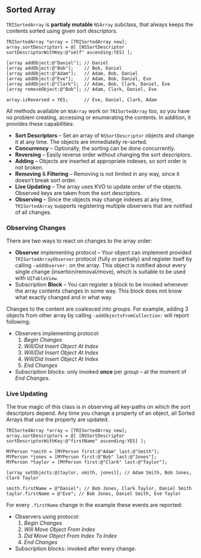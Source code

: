 Sorted Array
------------

`TRISortedArray` is **partialy mutable** `NSArray` subclass, that always keeps the contents sorted using given sort descriptors.

```objc
TRISortedArray *array = [TRISortedArray new];
array.sortDescriptors = @[ [NSSortDescriptor sortDescriptorWithKey:@"self" ascending:YES] ];

[array addObject:@"Daniel"]; // Daniel
[array addObject:@"Bob"];    // Bob, Daniel
[array addObject:@"Adam"];   // Adam, Bob, Daniel
[array addObject:@"Eve"];    // Adam, Bob, Daniel, Eve
[array addObject:@"Clark"];  // Adam, Bob, Clark, Daniel, Eve
[array removeObject:@"Bob"]; // Adam, Clark, Daniel, Eve

array.isReversed = YES;      // Eve, Daniel, Clark, Adam
```

All methods available on `NSArray` work on `TRISortedArray` too, so you have no problem creating, accessing or enumerating the contents. In addition, it provides these capabilities:

  - **Sort Descriptors** – Set an array of `NSSortDescriptor` objects and change it at any time. The objects are immediatelly re-sorted.
  - **Concurrency** – Optionally, the sorting can be done concurrently.
  - **Reversing** – Easily reverse order without changing the sort descriptors.
  - **Adding** – Objects are inserted at appropriate indexes, so sort order is not broken.
  - **Removing** & **Filtering** – Removing is not limited in any way, since it doesn’t break sort order.
  - **Live Updating** – The array uses KVO to update order of the objects. Observed keys are taken from the sort descriptors.
  - **Observing** – Since the objects may change indexes at any time, `TRISortedArray` supports registering multiple observers that are notified of all changes.


### Observing Changes

There are two ways to react on changes to the array order:

  - **Observer** implementing protocol – Your object can implement provided `TRISortedArrayObserver` protocol (fully or partially) and register itself by calling `-addObserver:` on the array. This object is notified about every single change (insertion/removal/move), which is suitable to be used with `UITableView`.
  - Subscription **Block** – You can register a block to be invoked whenever the array contents changes in some way. This block does not know what exactly changed and in what way.

Changes to the content are coalesced into _groups_. For example, adding 3 objects from other array by calling `-addObjectsFromCollection:` will report following:

  - Observers implementing protocol:
    1. _Begin Changes_
    2. _Will/Did Insert Object At Index_
    3. _Will/Did Insert Object At Index_
    4. _Will/Did Insert Object At Index_
    5. _End Changes_
  - Subscription blocks: only invoked **once** per _group_ – at the moment of _End Changes_.


### Live Updating

The true magic of this class is in observing all key-paths on which the sort descriptors depend. Any time you change a property of an object, all Sorted Arrays that use the property are updated.

```objc
TRISortedArray *array = [TRISortedArray new];
array.sortDescriptors = @[ [NSSortDescriptor sortDescriptorWithKey:@"firstName" ascending:YES] ];

MYPerson *smith = [MYPerson first:@"Adam" last:@"Smith"];
MYPerson *jones = [MYPerson first:@"Bob" last:@"Jones"];
MYPerson *taylor = [MYPerson first:@"Clark" last:@"Taylor"];

[array setObjects:@[taylor, smith, jones]]; // Adam Smith, Bob Jones, Clark Taylor

smith.firstName = @"Daniel"; // Bob Jones, Clark Taylor, Daniel Smith
taylor.firstName = @"Eve"; // Bob Jones, Daniel Smith, Eve Taylor
```

For every `.firstName` change in the example these events are reported:

  - Observers using protocol:
    1. _Begin Changes_
    2. _Will Move Object From Index_
    3. _Did Move Object From Index To Index_
    4. _End Changes_
  - Subscription blocks: invoked after every change.
